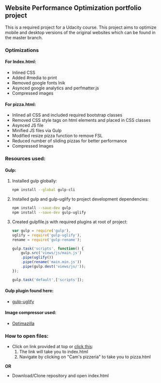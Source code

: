 ## Website Performance Optimization portfolio project

This is a required project for a Udacity course. This project aims to optimize mobile and desktop versions of the original websites which can be found in the master branch.

### Optimizations

#### For Index.html:
* Inlined CSS
* Added #media to print
* Removed google fonts lnik
* Asynced google analytics and perfmatter.js
* Compressed images

#### For pizza.html:
* Inlined all CSS and included required bootstrap classes
* Removed CSS style tags on html elements and placed in CSS classes
* Asynced JS file
* Minified JS files via Gulp
* Modified resize pizza function to remove FSL
* Reduced number of sliding pizzas for better performance
* Compressed Images

### Resources used:

#### Gulp:
1. Installed gulp globally:
	```sh
	npm install --global gulp-cli
	```
2. Installed gulp and gulp-uglify to project development dependencies:
	```sh
	npm install --save-dev gulp
	npm install --save-dev gulp-uglify
	```
3. Created gulpfile.js with required plugins at root of project:
	```js
	var gulp = require('gulp'),
    uglify = require('gulp-uglify'),
    rename = require('gulp-rename');

	gulp.task('scripts', function() {
		gulp.src('views/js/main.js')
		.pipe(uglify())
		.pipe(rename('main.min.js'))
		.pipe(gulp.dest('views/js/'));
	});

	gulp.task('default',['scripts']);
	```
#### Gulp plugin found here:
* [gulp-uglify](https://www.npmjs.com/package/gulp-uglify)

#### Image compressor used:
* [Optimazilla](http://optimizilla.com/)

### How to open files:
* Click on link provided at top or [click this](http://johnnyqbui.github.io/frontend-nanodegree-mobile-portfolio):
	1. The link will take you to index.html
	2. Navigate by clicking on "Cam's pizzeria" to take you to pizza.html

**OR**

* Download/Clone repository and open index.html

